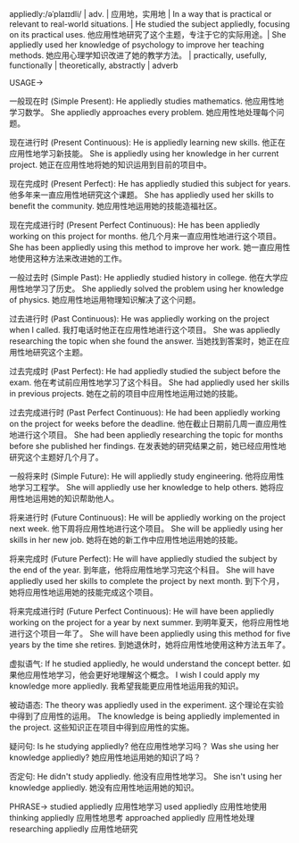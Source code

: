 appliedly:/əˈplaɪɪdli/ | adv. | 应用地，实用地 | In a way that is practical or relevant to real-world situations. |  He studied the subject appliedly, focusing on its practical uses. 他应用性地研究了这个主题，专注于它的实际用途。|  She appliedly used her knowledge of psychology to improve her teaching methods. 她应用心理学知识改进了她的教学方法。 | practically, usefully, functionally | theoretically, abstractly | adverb

USAGE->

一般现在时 (Simple Present):
He appliedly studies mathematics. 他应用性地学习数学。
She appliedly approaches every problem. 她应用性地处理每个问题。

现在进行时 (Present Continuous):
He is appliedly learning new skills. 他正在应用性地学习新技能。
She is appliedly using her knowledge in her current project. 她正在应用性地将她的知识运用到目前的项目中。

现在完成时 (Present Perfect):
He has appliedly studied this subject for years. 他多年来一直应用性地研究这个课题。
She has appliedly used her skills to benefit the community. 她应用性地运用她的技能造福社区。

现在完成进行时 (Present Perfect Continuous):
He has been appliedly working on this project for months. 他几个月来一直应用性地进行这个项目。
She has been appliedly using this method to improve her work. 她一直应用性地使用这种方法来改进她的工作。

一般过去时 (Simple Past):
He appliedly studied history in college. 他在大学应用性地学习了历史。
She appliedly solved the problem using her knowledge of physics. 她应用性地运用物理知识解决了这个问题。

过去进行时 (Past Continuous):
He was appliedly working on the project when I called. 我打电话时他正在应用性地进行这个项目。
She was appliedly researching the topic when she found the answer.  当她找到答案时，她正在应用性地研究这个主题。

过去完成时 (Past Perfect):
He had appliedly studied the subject before the exam. 他在考试前应用性地学习了这个科目。
She had appliedly used her skills in previous projects.  她在之前的项目中应用性地运用过她的技能。

过去完成进行时 (Past Perfect Continuous):
He had been appliedly working on the project for weeks before the deadline.  他在截止日期前几周一直应用性地进行这个项目。
She had been appliedly researching the topic for months before she published her findings. 在发表她的研究结果之前，她已经应用性地研究这个主题好几个月了。

一般将来时 (Simple Future):
He will appliedly study engineering. 他将应用性地学习工程学。
She will appliedly use her knowledge to help others. 她将应用性地运用她的知识帮助他人。


将来进行时 (Future Continuous):
He will be appliedly working on the project next week. 他下周将应用性地进行这个项目。
She will be appliedly using her skills in her new job. 她将在她的新工作中应用性地运用她的技能。


将来完成时 (Future Perfect):
He will have appliedly studied the subject by the end of the year. 到年底，他将应用性地学习完这个科目。
She will have appliedly used her skills to complete the project by next month.  到下个月，她将应用性地运用她的技能完成这个项目。


将来完成进行时 (Future Perfect Continuous):
He will have been appliedly working on the project for a year by next summer. 到明年夏天，他将应用性地进行这个项目一年了。
She will have been appliedly using this method for five years by the time she retires. 到她退休时，她将应用性地使用这种方法五年了。


虚拟语气:
If he studied appliedly, he would understand the concept better. 如果他应用性地学习，他会更好地理解这个概念。
I wish I could apply my knowledge more appliedly. 我希望我能更应用性地运用我的知识。

被动语态:
The theory was appliedly used in the experiment.  这个理论在实验中得到了应用性的运用。
The knowledge is being appliedly implemented in the project.  这些知识正在项目中得到应用性的实施。


疑问句:
Is he studying appliedly? 他在应用性地学习吗？
Was she using her knowledge appliedly? 她应用性地运用她的知识了吗？


否定句:
He didn't study appliedly. 他没有应用性地学习。
She isn't using her knowledge appliedly. 她没有应用性地运用她的知识。



PHRASE->
studied appliedly  应用性地学习
used appliedly 应用性地使用
thinking appliedly 应用性地思考
approached appliedly 应用性地处理
researching appliedly 应用性地研究
